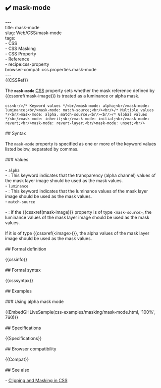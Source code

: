 ## ✔️ mask-mode 
 ---<br/>title: mask-mode<br/>slug: Web/CSS/mask-mode<br/>tags:<br/>  - CSS<br/>  - CSS Masking<br/>  - CSS Property<br/>  - Reference<br/>  - recipe:css-property<br/>browser-compat: css.properties.mask-mode<br/>---<br/>{{CSSRef}}<br/><br/>The **`mask-mode`** [CSS](/en-US/docs/Web/CSS) property sets whether the mask reference defined by {{cssxref(mask-image)}} is treated as a luminance or alpha mask.<br/><br/>```css<br/>/* Keyword values */<br/>mask-mode: alpha;<br/>mask-mode: luminance;<br/>mask-mode: match-source;<br/><br/>/* Multiple values */<br/>mask-mode: alpha, match-source;<br/><br/>/* Global values */<br/>mask-mode: inherit;<br/>mask-mode: initial;<br/>mask-mode: revert;<br/>mask-mode: revert-layer;<br/>mask-mode: unset;<br/>```<br/><br/>## Syntax<br/><br/>The `mask-mode` property is specified as one or more of the keyword values listed below, separated by commas.<br/><br/>### Values<br/><br/>- `alpha`<br/>  - : This keyword indicates that the transparency (alpha channel) values of the mask layer image should be used as the mask values.<br/>- `luminance`<br/>  - : This keyword indicates that the luminance values of the mask layer image should be used as the mask values.<br/>- `match-source`<br/><br/>  - : If the {{cssxref(mask-image)}} property is of type `<mask-source>`, the luminance values of the mask layer image should be used as the mask values.<br/><br/>    If it is of type {{cssxref(&lt;image&gt;)}}, the alpha values of the mask layer image should be used as the mask values.<br/><br/>## Formal definition<br/><br/>{{cssinfo}}<br/><br/>## Formal syntax<br/><br/>{{csssyntax}}<br/><br/>## Examples<br/><br/>### Using alpha mask mode<br/><br/>{{EmbedGHLiveSample(css-examples/masking/mask-mode.html, '100%', 760)}}<br/><br/>## Specifications<br/><br/>{{Specifications}}<br/><br/>## Browser compatibility<br/><br/>{{Compat}}<br/><br/>## See also<br/><br/>- [Clipping and Masking in CSS](https://css-tricks.com/clipping-masking-css/)<br/>
